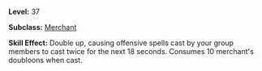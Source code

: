 <!-- TITLE: Skill: Double Up -->


**Level:** 37

**Subclass:** [Merchant](merchant)

**Skill Effect:**  Double up, causing offensive spells cast by your group members to cast twice for the next 18 seconds.  Consumes 10 merchant's doubloons when cast.